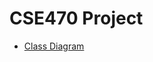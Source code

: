 # CSE470 Project
- [Class Diagram](https://drive.google.com/file/d/1QgBfZpLBS8HlZiCm6L0k2VN9W1ugvFCK/view?usp=drivesdk)
